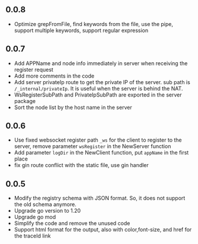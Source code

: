 ## 0.0.8
- Optimize grepFromFile, find keywords from the file, use the pipe, support multiple keywords, support regular expression
## 0.0.7

- Add APPName and node info immediately in server when receiving the register request
- Add more comments in the code
- Add server privateIp route to get the private IP of the server. sub path is `/_internal/privateIp`. It is useful when
  the server is behind the NAT.
- WsRegisterSubPath and PrivateIpSubPath are exported in the server package
- Sort the node list by the host name in the server

## 0.0.6

- Use fixed websocket register path `_ws` for the client to register to the server, remove parameter `wsRegister` in the
  NewServer function
- Add parameter `logDir` in the NewClient function, put `appName` in the first place
- fix gin route conflict with the static file, use gin handler

## 0.0.5

- Modify the registry schema with JSON format. So, it does not support the old schema anymore.
- Upgrade go version to 1.20
- Upgrade go mod
- Simplify the code and remove the unused code
- Support html format for the output, also with color,font-size, and href for the traceId link